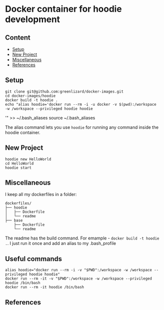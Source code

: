 # Docker container for hoodie development


## Content

* [Setup](#setup)
* [New Project](#new-project)
* [Miscellaneous](#miscellaneous)
* [References](#references)


## Setup

    git clone git@github.com:greenlizard/docker-images.git
    cd docker-images/hoodie
    docker build -t hoodie .
    echo "alias hoodie='docker run --rm -i -u docker -v $(pwd):/workspace -w /workspace --privileged hoodie hoodie
'" >> ~/.bash_aliases
    source ~/.bash_aliases

The alias command lets you use `hoodie` for running any command inside the hoodie container.

## New Project

    hoodie new HelloWorld
    cd HelloWorld
    hoodie start
    
## Miscellaneous

I keep all my dockerfiles in a folder:

    dockerfiles/
    ├── hoodie
    │   ├── Dockerfile
    │   └── readme
    ├── base
        ├── Dockerfile
        └── readme
    

The readme has the build command. For emample - `docker build -t hoodie .`. I just run it once and add an alias to my .bash_profile

## Useful commands

    alias hoodie="docker run --rm -i -v "$PWD":/workspace -w /workspace --privileged hoodie hoodie"
    docker run --rm -it -v "$PWD":/workspace -w /workspace --privileged hoodie /bin/bash
    docker run --rm -it hoodie /bin/bash

## References
